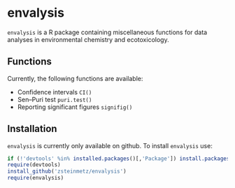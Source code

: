 envalysis
============

`envalysis` is a R package containing miscellaneous functions for data analyses in environmental chemistry and ecotoxicology.

## Functions
Currently, the following functions are available:

* Confidence intervals `CI()`
* Sen–Puri test `puri.test()`
* Reporting significant figures `signifig()`

## Installation
`envalysis` is currently only available on github. To install `envalysis` use:

```r
if (!'devtools' %in% installed.packages()[,'Package']) install.packages('devtools')
require(devtools)
install_github('zsteinmetz/envalysis')
require(envalysis)
```